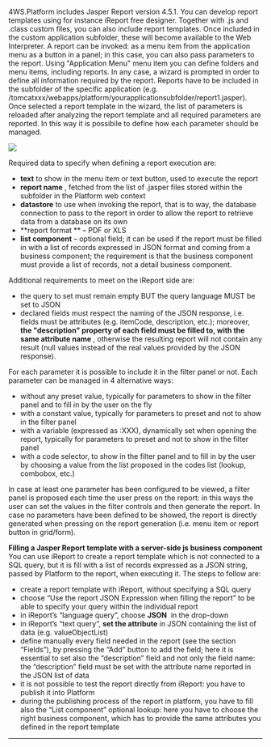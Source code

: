 4WS.Platform includes Jasper Report version 4.5.1. You can develop report templates using for instance iReport free designer. Together with .js and .class custom files, you can also include report templates.
Once included in the custom application subfolder, these will become available to the Web Interpreter. A report can be invoked:
as a menu item from the application menu
as a button in a panel; in this case, you can also pass parameters to the report.
Using "Application Menu" menu item you can define folders and menu items, including reports.
In any case, a wizard is prompted in order to define all information required by the report.
Reports have to be included in the subfolder of the specific application (e.g. /tomcatxxx/webapps/platform/yourapplicationsubfolder/report1.jasper).
Once selected a report template in the wizard, the list of parameters is reloaded after analyzing the report template and all required parameters are reported. In this way it is possibile to define how each parameter should be managed.

![](http://4wsplatform.org/wp-content/uploads/2015/12/newReport-1024x522.jpg)

Required data to specify when defining a report execution are:

*  **text**  to show in the menu item or text button, used to execute the report
*  **report name** , fetched from the list of .jasper files stored within the subfolder in the Platform web context
*  **datastore**  to use when invoking the report, that is to way, the database connection to pass to the report in order to allow the report to retrieve data from a database on its own
*  **report format ** &#8211; PDF or XLS
*  **list component**  &#8211; optional field; it can be used if the report must be filled in with a list of records expressed in JSON format and coming from a business component; the requirement is that the business component must provide a list of records, not a detail business component.

Additional requirements to meet on the iReport side are:

* the query to set must remain empty BUT the query language MUST be set to JSON
* declared fields must respect the naming of the JSON response, i.e. fields must be attributes (e.g. itemCode, description, etc.); moreover,  **the "description" property of each field must be filled to, with the same attribute name** , otherwise the resulting report will not contain any result (null values instead of the real values provided by the JSON response).

For each parameter it is possible to include it in the filter panel or not.
Each parameter can be managed in 4 alternative ways:

* without any preset value, typically for parameters to show in the filter panel and to fill in by the user on the fly
* with a constant value, typically for parameters to preset and not to show in the filter panel
* with a variable (expressed as :XXX), dynamically set when opening the report, typically for parameters to preset and not to show in the filter panel
* with a code selector, to show in the filter panel and to fill in by the user by choosing a value from the list proposed in the codes list (lookup, combobox, etc.)

In case at least one parameter has been configured to be viewed, a filter panel is proposed each time the user press on the report: in this ways the user can set the values in the filter controls and then generate the report. In case no parameters have been defined to be showed, the report is directly generated when pressing on the report generation (i.e. menu item or report button in grid/form).

 **Filling a Jasper Report template with a server-side js business component** 
You can use iReport to create a report template which is not connected to a SQL query, but it is fill with a list of records expressed as a JSON string, passed by Platform to the report, when executing it.
The steps to follow are:

* create a report template with iReport, without specifying a SQL query
* choose &#8220;Use the report JSON Expression when filling the report&#8221; to be able to specify your query within the individual report
* in iReport&#8217;s &#8220;language query&#8221;, choose  **JSON**  in the drop-down
* in iReport&#8217;s &#8220;text query&#8221;,  **set the attribute**  in JSON containing the list of data (e.g. valueObjectList)
* define manually every field needed in the report (see the section &#8220;Fields&#8221;), by pressing the &#8220;Add&#8221; button to add the field; here it is essential to set also the &#8220;description&#8221; field and not only the field name: the &#8220;description&#8221; field must be set with the attribute name reported in the JSON list of data
* it is not possible to test the report directly from iReport: you have to publish it into Platform
* during the publishing process of the report in platform, you have to fill also the &#8220;List component&#8221; optional lookup: here you have to choose the right business component, which has to provide the same attributes you defined in the report template

                

---



